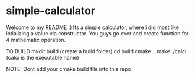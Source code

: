 # simple-calculator

Welcome to my README :)
Its a simple calculator, where i did most like intializing a value via constructor.
You guys go over and create function for 4 mathematic operation.

TO BUILD
mkdir build (create a build folder)
cd build
cmake ..
make 
./calci  (calci is the executable name)

NOTE:
Dont add your cmake build file into this repo

